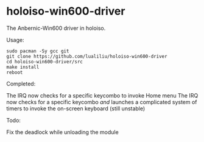 # holoiso-win600-driver
The Anbernic-Win600 driver in holoiso.

Usage:

```
sudo pacman -Sy gcc git
git clone https://github.com/lualiliu/holoiso-win600-driver
cd holoiso-win600-driver/src
make install
reboot
```

Completed:

The IRQ now checks for a specific keycombo to invoke Home menu
The IRQ now checks for a specific keycombo *and* launches a complicated system of timers to invoke the on-screen keyboard (still unstable)

Todo:

Fix the deadlock while unloading the module
